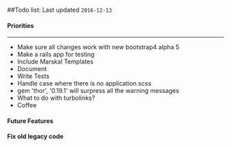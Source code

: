 ##Todo list: Last updated `2016-12-13`  

#### Priorities
------
* Make sure all changes work with new bootstrap4 alpha 5
* Make a rails app for testing
* Include Marskal Templates
* Document
* Write Tests
* Handle case where there is no application.scss
* gem 'thor', '0.19.1' will surpress all the warning messages
* What to do with turbolinks?
* Coffee

#### Future Features



#### Fix old legacy code
    

